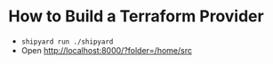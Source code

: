 # How to Build a Terraform Provider

* `shipyard run ./shipyard`
* Open [http://localhost:8000/?folder=/home/src](http://localhost:8000/?folder=/home/src)
